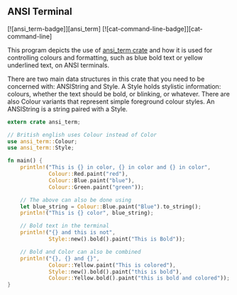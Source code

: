 ## ANSI Terminal

[![ansi_term-badge]][ansi_term] [![cat-command-line-badge]][cat-command-line]

This program depicts the use of [ansi_term crate] and how it is used for controlling colours and formatting, such as blue bold text or yellow underlined text, on ANSI terminals.

There are two main data structures in this crate that you need to be concerned with: ANSIString and Style. A Style holds stylistic information: colours, whether the text should be bold, or blinking, or whatever. There are also Colour variants that represent simple foreground colour styles. An ANSIString is a string paired with a Style.

```rust
extern crate ansi_term;

// British english uses Colour instead of Color
use ansi_term::Colour;
use ansi_term::Style;

fn main() {
    println!("This is {} in color, {} in color and {} in color",
             Colour::Red.paint("red"),
             Colour::Blue.paint("blue"),
             Colour::Green.paint("green"));

    // The above can also be done using
    let blue_string = Colour::Blue.paint("Blue").to_string();
    println!("This is {} color", blue_string);

    // Bold text in the terminal
    println!("{} and this is not",
             Style::new().bold().paint("This is Bold"));

    // Bold and Color can also be combined
    println!("{}, {} and {}",
             Colour::Yellow.paint("This is colored"),
             Style::new().bold().paint("this is bold"),
             Colour::Yellow.bold().paint("this is bold and colored"));
}
```

[documentation]: https://docs.rs/ansi_term/
[ansi_term crate]: https://crates.io/crates/ansi_term